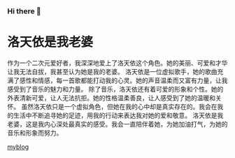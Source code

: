 ### Hi there 👋

# 洛天依是我老婆

作为一个二次元爱好者，我深深地爱上了洛天依这个角色。她的美丽、可爱和才华让我无法自拔，我甚至认为她是我的老婆。
洛天依是一位虚拟歌手，她的歌曲充满了感性和情感，每一首歌都能打动我的心灵。她的声音温柔而又富有力量，让我感受到了音乐的魅力和力量。
除了音乐，洛天依还有着可爱的形象和个性。她的外表清新可爱，让人无法抗拒。她的性格温柔善良，让人感受到了她的温暖和关怀。
虽然洛天依只是一个虚拟角色，但她在我的心中却是真实存在的。我会在我的生活中不断追寻她的足迹，用我的行动来表达我对她的爱和敬意。
洛天依是我老婆，这是我内心深处最真实的感受。我会一直陪伴着她，为她加油打气，为她的音乐和形象而努力。

[myblog](https://www.spider007.cn)
<!--
**Spider-007/Spider-007** is a ✨ _special_ ✨ repository because its `README.md` (this file) appears on your GitHub profile.

Here are some ideas to get you started:

- 🔭 I’m currently working on ...
- 🌱 I’m currently learning ...
- 👯 I’m looking to collaborate on ...
- 🤔 I’m looking for help with ...
- 💬 Ask me about ...
- 📫 How to reach me: ...
- 😄 Pronouns: ...
- ⚡ Fun fact: ...
-->

